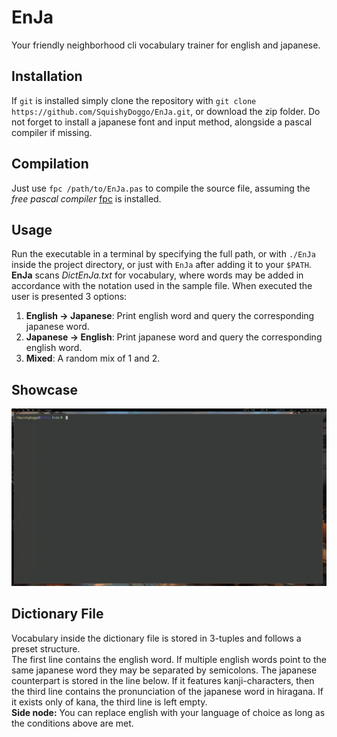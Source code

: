 # EnJa #
Your friendly neighborhood cli vocabulary trainer for english and japanese.

## Installation ##
If `git` is installed simply clone the repository with `git clone https://github.com/SquishyDoggo/EnJa.git`, or download the zip folder. Do not forget to install a japanese font and input method, alongside a pascal compiler if missing.

## Compilation ##
Just use `fpc /path/to/EnJa.pas` to compile the source file, assuming the _free pascal compiler_ [fpc](https://www.freepascal.org) is installed. 

## Usage ##
Run the executable in a terminal by specifying the full path, or with `./EnJa` inside the project directory, or just with `EnJa` after adding it to your `$PATH`.\
__EnJa__ scans _DictEnJa.txt_ for vocabulary, where words may be added in accordance with the notation used in the sample file.
When executed the user is presented 3 options:
1. __English -> Japanese__: Print english word and query the corresponding japanese word.
2. __Japanese -> English__: Print japanese word and query the corresponding english word.
3. __Mixed__: A random mix of 1 and 2.

## Showcase ##
![EnJa](demo/EnJa.gif)

## Dictionary File ##
Vocabulary inside the dictionary file is stored in 3-tuples and follows a preset structure.\
The first line contains the english word. If multiple english words point to the same japanese word they may be separated by semicolons. The japanese counterpart is stored in the line below. If it features kanji-characters, then the third line contains the pronunciation of the japanese word in hiragana. If it exists only of kana, the third line is left empty.\
__Side node:__ You can replace english with your language of choice as long as the conditions above are met. 


